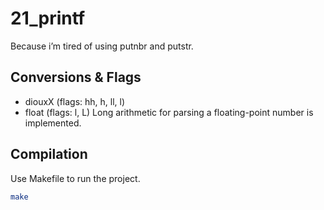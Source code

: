 # 21_printf
Because i’m tired of using putnbr and putstr.

## Conversions & Flags

- diouxX (flags: hh, h, ll, l)
- float (flags: l, L)
Long arithmetic for parsing a floating-point number is implemented.

## Compilation

Use Makefile to run the project.

```bash
make

```

